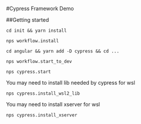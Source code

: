 #Cypress Framework Demo

##Getting started
```
cd init && yarn install

nps workflow.install

cd angular && yarn add -D cypress && cd ...

nps workflow.start_to_dev

nps cypress.start
```

You may need to install lib needed by cypress for wsl

```
nps cypress.install_wsl2_lib
```
You may need to install xserver for wsl
```
nps cypress.install_xserver
```
